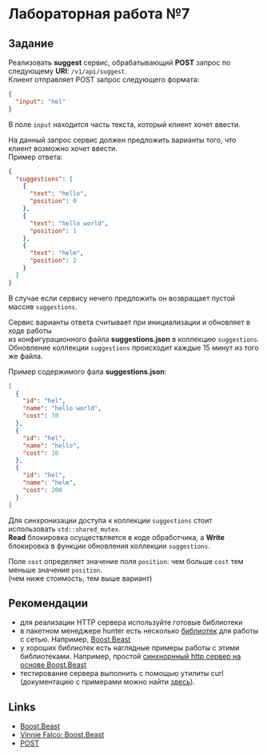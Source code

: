 # Лабораторная работа №7

## Задание

Реализовать **suggest** сервис, обрабатывающий **POST** запрос по следующему **URI**: `/v1/api/suggest`.</br>
Клиент отправляет POST запрос следующего формата:
```json
{
  "input": "hel"
}
```
В поле `input` находится часть текста, который клиент хочет ввести.

На данный запрос сервис должен предложить варианты того, что клиент возможно хочет ввести.</br>
Пример ответа:
```json
{
  "suggestions": [
    {
      "text": "hello",
      "position": 0
    },
    {
      "text": "hello world",
      "position": 1
    },
    {
      "text": "helm",
      "position": 2
    }
  ]
}
```
В случае если сервису нечего предложить он возвращает пустой массив `suggestions`.

Сервис варианты ответа считывает при инициализации и обновляет в ходе работы</br>
из конфигурационного файла **suggestions.json** в коллекцию `suggestions`. </br>
Обновление коллекции `suggestions` происходит каждые 15 минут из того же файла.</br>

Пример содержимого фала **suggestions.json**:
```json
[
  {
    "id": "hel",
    "name": "hello world",
    "cost": 70
  },
  {
    "id": "hel",
    "name": "hello",
    "cost": 10
  },
  {
    "id": "hel",
    "name": "helm",
    "cost": 200
  }
]
```
Для синхронизации доступа к коллекции `suggestions` стоит использовать `std::shared_mutex`.</br>
**Read** блокировка осуществляется в коде обработчика, а **Write** блокировка в функции обновления коллекции `suggestions`.</br>

Поле `cost` определяет значение поля `position`: чем больше `cost` тем меньше значение `position`.</br>
(чем ниже стоимость, тем выше вариант)

## Рекомендации

* для реализации HTTP сервера используйте готовые библиотеки
* в пакетном менеджере hunter есть несколько [библиотек](https://hunter.readthedocs.io/en/latest/packages/networking.html) для работы с сетью. Например, [Boost.Beast](https://hunter.readthedocs.io/en/latest/packages/pkg/Beast.html#pkg-beast)
* у хороших библиотек есть наглядные примеры работы с этими библиотеками. Например, простой [синхнорнный http сервер на основе Boost.Beast](https://github.com/boostorg/beast/blob/develop/example/http/server/sync/http_server_sync.cpp)
* тестирование сервера выполнить с помощью утилиты curl (документацию с примерами можно найти [здесь](https://ec.haxx.se/cmdline/cmdline-options)).

## Links

- [Boost.Beast](https://github.com/boostorg/beast)
- [Vinnie Falco: Boost.Beast](https://vinniefalco.github.io/beast/)
- [POST](https://ru.wikipedia.org/wiki/POST_(HTTP))

